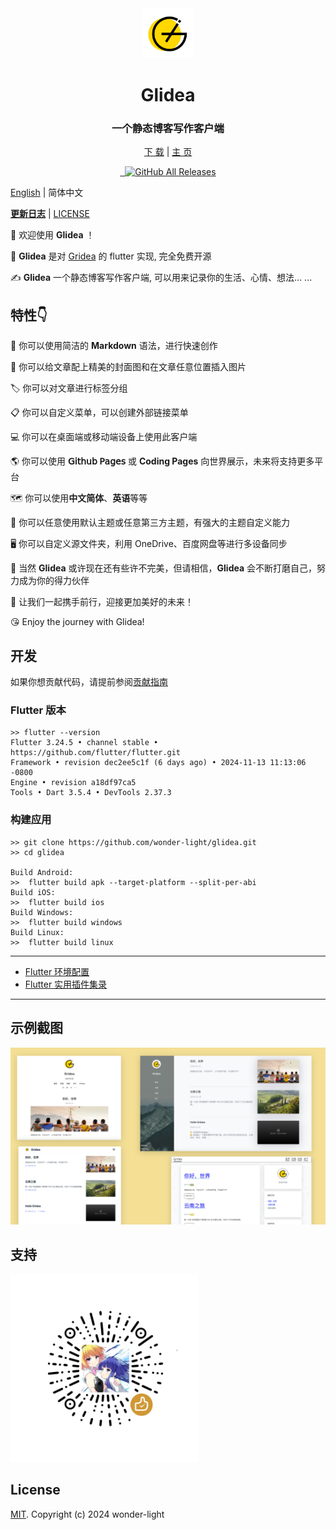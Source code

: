 <div align="center">
  <img src="assets/public/app-icons/glidea.png"  width="80px" height="80px">
  <h1 align="center">Glidea</h1>
  <h3 align="center">一个静态博客写作客户端</h3>

  [下 载](https://github.com/wonder-light/glidea/releases) | [主 页](https://glidea.nianian.cn/)

  <a href="https://github.com/wonder-light/glidea/releases/latest">
    <img src="https://img.shields.io/github/release/wonder-light/glidea.svg?style=flat-square" alt="">
  </a>
  <a href="https://github.com/wonder-light/glidea/blob/master/LICENSE">
    <img src="https://img.shields.io/github/license/wonder-light/glidea.svg?style=flat-square" alt="">
  </a>
  <a href="https://github.com/wonder-light/glidea/releases/latest">
    <img src="https://img.shields.io/github/downloads/wonder-light/glidea/total.svg?color=%2312b886&style=flat-square" alt="GitHub All Releases">
  </a>
</div>

[English](README-en.md) | 简体中文

**[更新日志](CHANGELOG.md)** | [LICENSE](LICENSE)

👏  欢迎使用 **Glidea** ！

🔔  **Glidea** 是对 [Gridea](https://github.com/getGlidea/Gridea) 的 flutter 实现, 完全免费开源

✍️  **Glidea** 一个静态博客写作客户端, 可以用来记录你的生活、心情、想法... ...

## 特性👇
📝  你可以使用简洁的 **Markdown** 语法，进行快速创作

🌉  你可以给文章配上精美的封面图和在文章任意位置插入图片

🏷️  你可以对文章进行标签分组

📋  你可以自定义菜单，可以创建外部链接菜单

💻  你可以在桌面端或移动端设备上使用此客户端

🌎  你可以使用 **𝖦𝗂𝗍𝗁𝗎𝖻 𝖯𝖺𝗀𝖾𝗌** 或 **Coding Pages** 向世界展示，未来将支持更多平台

<!--
💬  你可以进行简单的配置，接入 [Gitalk](https://github.com/gitalk/gitalk) 或 [DisqusJS](https://github.com/SukkaW/DisqusJS) 评论系统
-->

🗺️  你可以使用**中文简体**、**英语**等等

🌁  你可以任意使用默认主题或任意第三方主题，有强大的主题自定义能力

🖥  你可以自定义源文件夹，利用 OneDrive、百度网盘等进行多设备同步

🌱 当然 **Glidea** 或许现在还有些许不完美，但请相信，**Glidea** 会不断打磨自己，努力成为你的得力伙伴

💪 让我们一起携手前行，迎接更加美好的未来！

😘 Enjoy the journey with Glidea!

## 开发
如果你想贡献代码，请提前参阅[贡献指南](https://github.com/wonder-light/glidea/wiki/%E8%B4%A1%E7%8C%AE%E6%8C%87%E5%8D%97)

### Flutter 版本
```shell
>> flutter --version
Flutter 3.24.5 • channel stable • https://github.com/flutter/flutter.git
Framework • revision dec2ee5c1f (6 days ago) • 2024-11-13 11:13:06 -0800
Engine • revision a18df97ca5
Tools • Dart 3.5.4 • DevTools 2.37.3
```
### 构建应用

``` shell
>> git clone https://github.com/wonder-light/glidea.git
>> cd glidea

Build Android:
>>  flutter build apk --target-platform --split-per-abi
Build iOS:
>>  flutter build ios
Build Windows:
>>  flutter build windows  
Build Linux:
>>  flutter build linux
```

---

+ [Flutter 环境配置](https://github.com/toly1994328/FlutterUnit/issues/22)
+ [Flutter 实用插件集录](https://github.com/toly1994328/FlutterUnit/issues/41)

---

## 示例截图
<div align="center">
  <img src="assets/images/themes.png">
</div>

## 支持
<img src="assets/images/reward_qrcode.png" width="300px" height="300px">

## License
[MIT](LICENSE). Copyright (c) 2024 wonder-light
